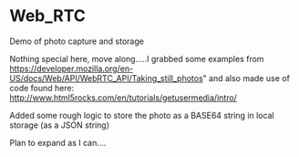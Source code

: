 # Web_RTC
Demo of photo capture and storage

Nothing special here, move along.....I grabbed some examples from https://developer.mozilla.org/en-US/docs/Web/API/WebRTC_API/Taking_still_photos" and also made use of code found here: http://www.html5rocks.com/en/tutorials/getusermedia/intro/ 

Added some rough logic to store the photo as a BASE64 string in local storage (as a JSON string)

Plan to expand as I can....
